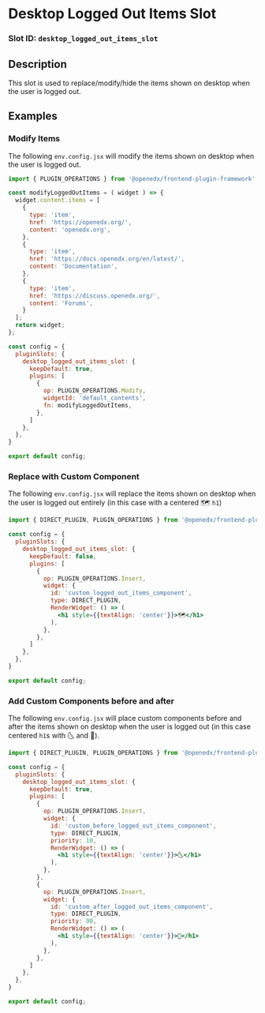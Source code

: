 # Desktop Logged Out Items Slot

### Slot ID: `desktop_logged_out_items_slot`

## Description

This slot is used to replace/modify/hide the items shown on desktop when the user is logged out.

## Examples

### Modify Items

The following `env.config.jsx` will modify the items shown on desktop when the user is logged out.

```jsx
import { PLUGIN_OPERATIONS } from '@openedx/frontend-plugin-framework';

const modifyLoggedOutItems = ( widget ) => {
  widget.content.items = [
    {
      type: 'item',
      href: 'https://openedx.org/',
      content: 'openedx.org',
    },
    {
      type: 'item',
      href: 'https://docs.openedx.org/en/latest/',
      content: 'Documentation',
    },
    {
      type: 'item',
      href: 'https://discuss.openedx.org/',
      content: 'Forums',
    }
  ];
  return widget;
};

const config = {
  pluginSlots: {
    desktop_logged_out_items_slot: {
      keepDefault: true,
      plugins: [
        {
          op: PLUGIN_OPERATIONS.Modify,
          widgetId: 'default_contents',
          fn: modifyLoggedOutItems,
        },
      ]
    },
  },
}

export default config;
```

### Replace with Custom Component

The following `env.config.jsx` will replace the items shown on desktop when the user is logged out entirely (in this case with a centered 🗺️ `h1`)

```jsx
import { DIRECT_PLUGIN, PLUGIN_OPERATIONS } from '@openedx/frontend-plugin-framework';

const config = {
  pluginSlots: {
    desktop_logged_out_items_slot: {
      keepDefault: false,
      plugins: [
        {
          op: PLUGIN_OPERATIONS.Insert,
          widget: {
            id: 'custom_logged_out_items_component',
            type: DIRECT_PLUGIN,
            RenderWidget: () => (
              <h1 style={{textAlign: 'center'}}>🗺️</h1>
            ),
          },
        },
      ]
    },
  },
}

export default config;
```

### Add Custom Components before and after

The following `env.config.jsx` will place custom components before and after the items shown on desktop when the user is logged out (in this case centered `h1`s with 🌜 and 🌛).

```jsx
import { DIRECT_PLUGIN, PLUGIN_OPERATIONS } from '@openedx/frontend-plugin-framework';

const config = {
  pluginSlots: {
    desktop_logged_out_items_slot: {
      keepDefault: true,
      plugins: [
        {
          op: PLUGIN_OPERATIONS.Insert,
          widget: {
            id: 'custom_before_logged_out_items_component',
            type: DIRECT_PLUGIN,
            priority: 10,
            RenderWidget: () => (
              <h1 style={{textAlign: 'center'}}>🌜</h1>
            ),
          },
        },
        {
          op: PLUGIN_OPERATIONS.Insert,
          widget: {
            id: 'custom_after_logged_out_items_component',
            type: DIRECT_PLUGIN,
            priority: 90,
            RenderWidget: () => (
              <h1 style={{textAlign: 'center'}}>🌛</h1>
            ),
          },
        },
      ]
    },
  },
}

export default config;
```

